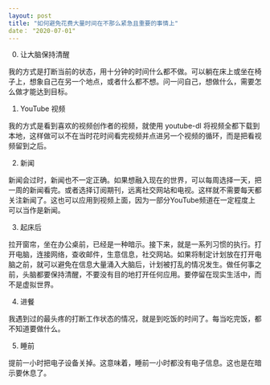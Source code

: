 ```yaml
---
layout: post
title: "如何避免花费大量时间在不那么紧急且重要的事情上"
date： "2020-07-01"
---
```


0. 让大脑保持清醒

我的方式是打断当前的状态，用十分钟的时间什么都不做。可以躺在床上或坐在椅子上，想象自己在另一个地点，或者什么都不想。问一问自己，想做什么，需要怎么做才能达到目标。


1. YouTube 视频 

我的方式是看到喜欢的视频创作者的视频，就使用 youtube-dl 将视频全都下载到本地，这样做可以不在当时花时间看完视频并点进另一个视频的循环，而是把看视频留到之后。

2. 新闻

新闻会过时，新闻也不一定正确。如果想融入现在的世界，可以每周选择一天，把一周的新闻看完。或者选择订阅期刊，远离社交网站和电视。这样就不需要每天都关注新闻了。这也可以应用到视频上面，因为一部分YouTube频道在一定程度上可以当作是新闻。

3. 起床后

拉开窗帘，坐在办公桌前，已经是一种暗示。接下来，就是一系列习惯的执行。打开电脑，连接网络，查收邮件，生意信息，社交网站。如果将制定计划放在打开电脑之前，就可以避免在信息大量涌入大脑后，计划被打乱的情况发生。做任何事之前，头脑都要保持清醒，不要没有目的地打开任何应用。要停留在现实生活中，而不是虚拟世界。

4. 进餐

我遇到过的最头疼的打断工作状态的情况，就是到吃饭的时间了。每当吃完饭，都不知道要做什么。

5. 睡前

提前一小时把电子设备关掉。这意味着，睡前一小时都没有电子信息。这也是在暗示要休息了。

